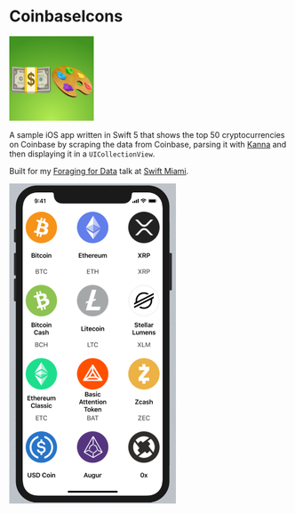 # CoinbaseIcons
![](https://github.com/paulofierro/CoinbaseIcons/blob/master/Assets/icon_76pt%402x.png)

A sample iOS app written in Swift 5 that shows the top 50 cryptocurrencies on Coinbase by scraping the data from Coinbase, parsing it with [Kanna](https://github.com/tid-kijyun/Kanna) and then displaying it in a `UICollectionView`.

Built for my [Foraging for Data](https://www.meetup.com/Swift-Miami/events/258909804/) talk at [Swift Miami](https://www.meetup.com/Swift-Miami/).

<img src="https://github.com/paulofierro/CoinbaseIcons/blob/master/Assets/screenshot.png" width="300">
